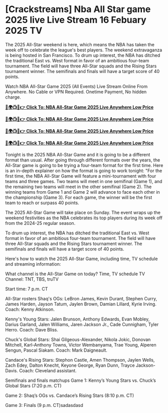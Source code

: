 # [Crackstreams] Nba All Star game 2025 live Live Stream 16 Febuary 2025 TV

The 2025 All-Star weekend is here, which means the NBA has taken the week off to celebrate the league's best players. The weekend extravaganza is being hosted in San Francisco. To drum up interest, the NBA has ditched the traditional East vs. West format in favor of an ambitious four-team tournament. The field will have three All-Star squads and the Rising Stars tournament winner. The semifinals and finals will have a target score of 40 points.

Watch NBA All-Star Game 2025 (All Events) Live Stream Online From Anywhere. No Cable or VPN Required. Onetime Payment, No hidden charge.

**[🔴🌍📺📱👉 Click To: NBA All-Star Game 2025 Live Anywhere Low Price](https://tinyurl.com/mrxmbb3z)**

**[🔴🌍📺📱👉 Click To: NBA All-Star Game 2025 Live Anywhere Low Price](https://tinyurl.com/mrxmbb3z)**

**[🔴🌍📺📱👉 Click To: NBA All-Star Game 2025 Live Anywhere Low Price](https://tinyurl.com/mrxmbb3z)**

**[🔴🌍📺📱👉 Click To: NBA All-Star Game 2025 Live Anywhere Low Price](https://tinyurl.com/mrxmbb3z)**

Tonight is the 2025 NBA All-Star Game and it is going to be a different format than usual. After going through different formats over the years, the All-Star game is going to be trying a four-team format for the first time. Here is an in-depth explainer on how the format is going to work tonight: "For the first time, the NBA All-Star Game will feature a mini-tournament with four teams and three games. Two teams will meet in one semifinal (Game 1), and the remaining two teams will meet in the other semifinal (Game 2). The winning teams from Game 1 and Game 2 will advance to face each other in the championship (Game 3). For each game, the winner will be the first team to reach or surpass 40 points.

The 2025 All-Star Game will take place on Sunday. The event wraps up the weekend festivities as the NBA celebrates its top players during its week off from the 2024-25 regular season.

To drum up interest, the NBA has ditched the traditional East vs. West format in favor of an ambitious four-team tournament. The field will have three All-Star squads and the Rising Stars tournament winner. The semifinals and finals will have a target score of 40 points.

Here's how to watch the 2025 All-Star Game, including time, TV schedule and streaming information:

What channel is the All-Star Game on today? Time, TV schedule​
TV Channel: TNT, TBS, truTV

Start time: 7 p.m. CT

All-Star rosters​
Shaq's OGs: LeBron James, Kevin Durant, Stephen Curry, James Harden, Jayson Tatum, Jaylen Brown, Damian Lillard, Kyrie Irving. Coach: Kenny Atkinson.

Kenny's Young Stars: Jalen Brunson, Anthony Edwards, Evan Mobley, Darius Garland, Jalen Williams, Jaren Jackson Jr., Cade Cunnigham, Tyler Herro. Coach: Dave Bliss.

Chuck's Global Stars: Shai Gilgeous-Alexander, Nikola Jokic, Donovan Mitchell, Karl-Anthony Towns, Victor Wembanyama, Trae Young, Alperen Sengun, Pascal Siakam. Coach: Mark Daigneault.

Candace's Rising Stars: Stephon Castle, Amen Thompson, Jaylen Wells, Zach Edey, Dalton Knecht, Keyone George, Ryan Dunn, Trayce Jackson-Davis. Coach: Cleveland assistant.

Semifinals and finals matchups​
Game 1: Kenny’s Young Stars vs. Chuck’s Global Stars (7:20 p.m. CT)

Game 2: Shaq’s OGs vs. Candace’s Rising Stars (8:10 p.m. CT)

Game 3: Finals (9 p.m. CT)sadasdasd

